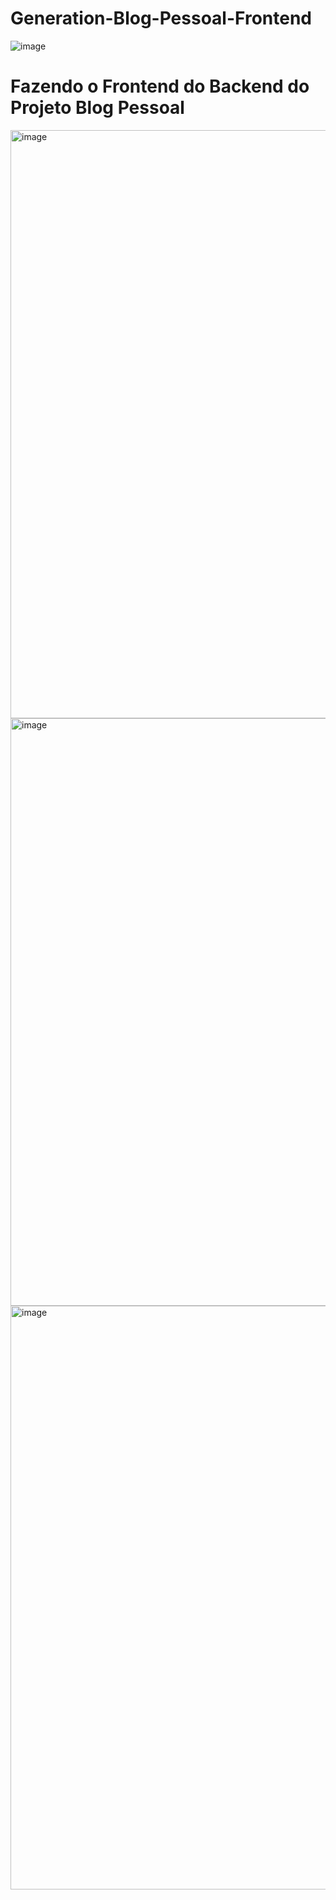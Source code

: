 # Generation-Blog-Pessoal-Frontend
![image](https://github.com/DrikaDev/Generation-Blog-Pessoal/assets/102387476/ac691388-dc5c-49c0-9571-5c650d866637)

# Fazendo o Frontend do Backend do Projeto Blog Pessoal

<img width="941" alt="image" src="https://github.com/DrikaDev/Generation-Blog-Pessoal-Frontend/assets/102387476/8657d31f-8755-4805-8088-a64ddf1f5d92">

<img width="940" alt="image" src="https://github.com/DrikaDev/Generation-Blog-Pessoal-Frontend/assets/102387476/32b11918-b36b-4996-baca-5867f0c65c4a">

<img width="934" alt="image" src="https://github.com/DrikaDev/Generation-Blog-Pessoal-Frontend/assets/102387476/06f563e2-1ca1-4335-b856-4c3238c3adea">

